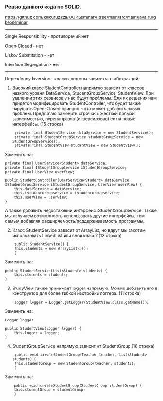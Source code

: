 ### Ревью данного кода по SOLID.
https://github.com/killkuruzzza/OOPSeminar4/tree/main/src/main/java/ru/gb/oseminar

---
Single Responsibility - противоречий нет

Open-Closed - нет

Liskov Substitution - нет

Interface Segregation - нет

---

Dependency Inversion - классы должны зависеть от абстракций

1. Высокий класс StudentController напрямую зависит от классов низкого уровня DataService, StudentGroupService, StudentView. При удалении этих сервисов у нас будут проблемы. Для их решения нам придется модифицировать StudentController, что будет также нарушать Open-Closed принцип и это может добавить новых проблем.
Предлагаю заменить строчки с жесткой прямой зависимостью, перенаправив (инверсировав) ее на новые интерфейсы. (15 строка)

        private final StudentService dataService = new StudentService(); 
        private final StudentGroupService studentGroupService = new StudentGroupService();
        private final StudentView studentView = new StudentView();

Заменить на:

    private final UserService<Student> dataService;
    private final IStudentGroupService iStudentGroupService;
    private final UserView userView;

    public StudentController(UserService<Student> dataService, IStudentGroupService iStudentGroupService, UserView userView) {
        this.dataService = dataService;
        this.iStudentGroupService = iStudentGroupService;
        this.userView = userView;
    }

А также добавить недостающий интерфейс IStudentGroupService. Также мы получаем возможность использовать другие интерфейсы, тем самым добавляя расширяемость/поддерживаемость программы.

2. Класс StudentService зависит от ArrayList, но вдруг мы захотим использовать LinkedList или свой класс? (13 строка)

        public StudentService() {
        this.students = new ArrayList<>();
        }

Заменить на:

    public StudentService(List<Student> students) {
        this.students = students;
    }

3. StudyView также принимает logger напрямую. Можно добавить его в конструктор для более гибкой настройки логгера. (11 строка)

        Logger logger = Logger.getLogger(StudentView.class.getName());

Заменить на:

    Logger logger;

    public StudentView(Logger logger) {
        this.logger = logger;
    }

4. StudentGroupService напрямую зависит от StudentGroup (16 строка)

        public void createStudentGroup(Teacher teacher, List<Student> students) {
        this.studentGroup = new StudentGroup(teacher, students);
        }

Заменить на:

        public void createStudentGroup(StudentGroup studentGroup) {
        this.studentGroup = studentGroup;
        }